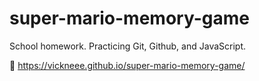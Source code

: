 # super-mario-memory-game
School homework. Practicing Git, Github, and JavaScript.

🔗 https://vickneee.github.io/super-mario-memory-game/
